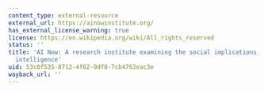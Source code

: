 ```yaml
---
content_type: external-resource
external_url: https://ainowinstitute.org/
has_external_license_warning: true
license: https://en.wikipedia.org/wiki/All_rights_reserved
status: ''
title: 'AI Now: A research institute examining the social implications of artificial
  intelligence'
uid: 53c0f535-8712-4f62-9df8-7cb4763eac3e
wayback_url: ''
---
```

